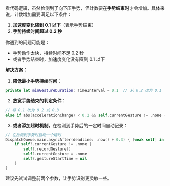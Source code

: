看代码逻辑，虽然检测到了向下压手势，但计数要在**手势结束时**才会增加。具体来说，计数增加需要满足以下条件：

1. **加速度变化降到 0.1 以下**（表示手势结束）
2. **手势持续时间超过 0.2 秒**

你遇到的问题可能是：
- 手势动作太快，持续时间不足 0.2 秒
- 或者手势结束时，加速度变化没有降到 0.1 以下

**解决方案：**

1. **降低最小手势持续时间**：
```swift
private let minGestureDuration: TimeInterval = 0.1  // 从 0.2 改为 0.1
```

2. **放宽手势结束的判定条件**：
```swift
// 将 0.1 改为 0.2 或 0.3
else if abs(accelerationChange) < 0.2 && self.currentGesture != .none {
```

3. **或者添加超时机制**，在检测到手势后的一定时间自动记录：
```swift
// 在检测到手势时启动一个延时
DispatchQueue.main.asyncAfter(deadline: .now() + 0.3) { [weak self] in
    if self?.currentGesture != .none {
        self?.recordGesture()
        self?.currentGesture = .none
        self?.gestureStartTime = nil
    }
}
```

建议先试试调整前两个参数，让手势识别更灵敏一些。
